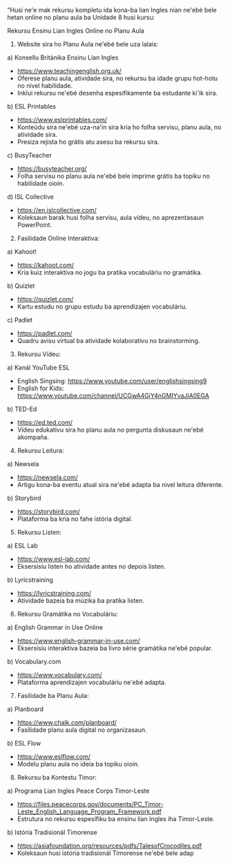 "Husi ne'e mak rekursu kompletu ida kona-ba lian Ingles nian ne'ebé bele hetan online no planu aula ba Unidade 8 husi kursu:

Rekursu Ensinu Lian Ingles Online no Planu Aula

1. Website sira ho Planu Aula ne'ebé bele uza lalais:

a) Konsellu Británika Ensinu Lian Ingles
   - https://www.teachingenglish.org.uk/
   - Oferese planu aula, atividade sira, no rekursu ba idade grupu hot-hotu no nivel habilidade.
   - Inklui rekursu ne'ebé desenha espesifikamente ba estudante ki'ik sira.

b) ESL Printables
   - https://www.eslprintables.com/
   - Konteúdu sira ne'ebé uza-na'in sira kria ho folha servisu, planu aula, no atividade sira.
   - Presiza rejista ho grátis atu asesu ba rekursu sira.

c) BusyTeacher
   - https://busyteacher.org/
   - Folha servisu no planu aula ne'ebé bele imprime grátis ba topiku no habilidade oioin.

d) ISL Collective
   - https://en.islcollective.com/
   - Koleksaun barak husi folha servisu, aula vídeu, no aprezentasaun PowerPoint.

2. Fasilidade Online Interaktiva:

a) Kahoot!
   - https://kahoot.com/
   - Kria kuiz interaktiva no jogu ba pratika vocabuláriu no gramátika.

b) Quizlet
   - https://quizlet.com/
   - Kartu estudu no grupu estudu ba aprendizajen vocabuláriu.

c) Padlet
   - https://padlet.com/
   - Quadru avisu virtual ba atividade kolaborativu no brainstorming.

3. Rekursu Vídeu:

a) Kanál YouTube ESL
   - English Singsing: https://www.youtube.com/user/englishsingsing9
   - English for Kids: https://www.youtube.com/channel/UCGwA4GjY4nGMIYvaJiA0EGA

b) TED-Ed
   - https://ed.ted.com/
   - Vídeu edukativu sira ho planu aula no pergunta diskusaun ne'ebé akompaña.

4. Rekursu Leitura:

a) Newsela
   - https://newsela.com/
   - Artigu kona-ba eventu atual sira ne'ebé adapta ba nivel leitura diferente.

b) Storybird
   - https://storybird.com/
   - Plataforma ba kria no fahe istória digital.

5. Rekursu Listen:

a) ESL Lab
   - https://www.esl-lab.com/
   - Eksersísiu listen ho atividade antes no depois listen.

b) Lyricstraining
   - https://lyricstraining.com/
   - Atividade bazeia ba múzika ba pratika listen.

6. Rekursu Gramátika no Vocabuláriu:

a) English Grammar in Use Online
   - https://www.english-grammar-in-use.com/
   - Eksersísiu interaktiva bazeia ba livro série gramátika ne'ebé popular.

b) Vocabulary.com
   - https://www.vocabulary.com/
   - Plataforma aprendizajen vocabuláriu ne'ebé adapta.

7. Fasilidade ba Planu Aula:

a) Planboard
   - https://www.chalk.com/planboard/
   - Fasilidade planu aula digital no organizasaun.

b) ESL Flow
   - https://www.eslflow.com/
   - Modelu planu aula no ideia ba topiku oioin.

8. Rekursu ba Kontestu Timor:

a) Programa Lian Ingles Peace Corps Timor-Leste
   - https://files.peacecorps.gov/documents/PC_Timor-Leste_English_Language_Program_Framework.pdf
   - Estrutura no rekursu espesífiku ba ensinu lian Ingles iha Timor-Leste.

b) Istória Tradisionál Timorense
   - https://asiafoundation.org/resources/pdfs/TalesofCrocodiles.pdf
   - Koleksaun husi istória tradisionál Timorense ne'ebé bele adap